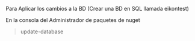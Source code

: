 Para Aplicar los cambios a la BD (Crear una BD en SQL llamada eikontest)

En la consola del Administrador de paquetes de nuget 
> update-database
